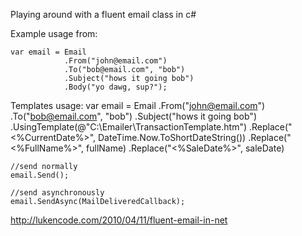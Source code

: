 Playing around with a fluent email class in c#

Example usage from:

	var email = Email
            	.From("john@email.com")
            	.To("bob@email.com", "bob")
            	.Subject("hows it going bob")
            	.Body("yo dawg, sup?");


Templates usage:
    var email = Email
            	.From("john@email.com")
            	.To("bob@email.com", "bob")
            	.Subject("hows it going bob")
                .UsingTemplate(@"C:\Emailer\TransactionTemplate.htm")
                .Replace("<%CurrentDate%>", DateTime.Now.ToShortDateString())
                .Replace("<%FullName%>", fullName)
                .Replace("<%SaleDate%>", saleDate)
 
	//send normally
	email.Send();
 
	//send asynchronously
	email.SendAsync(MailDeliveredCallback);


<a href="http://lukencode.com/2010/04/11/fluent-email-in-net">http://lukencode.com/2010/04/11/fluent-email-in-net</a>